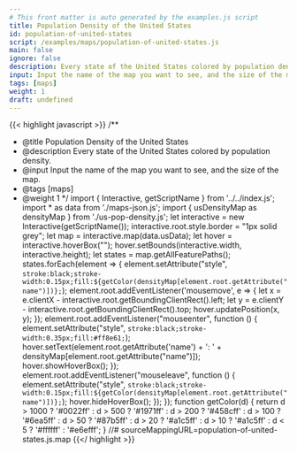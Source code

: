 ```yaml
---
# This front matter is auto generated by the examples.js script
title: Population Density of the United States
id: population-of-united-states
script: /examples/maps/population-of-united-states.js
main: false
ignore: false
description: Every state of the United States colored by population density.
input: Input the name of the map you want to see, and the size of the map.
tags: [maps]
weight: 1
draft: undefined
---
```


{{< highlight javascript >}}
/**
* @title Population Density of the United States
* @description Every state of the United States colored by population density.
* @input Input the name of the map you want to see, and the size of the map.
* @tags [maps]
* @weight 1
*/
import { Interactive, getScriptName } from '../../index.js';
import * as data from './maps-json.js';
import { usDensityMap as densityMap } from './us-pop-density.js';
let interactive = new Interactive(getScriptName());
interactive.root.style.border = "1px solid grey";
let map = interactive.map(data.usData);
let hover = interactive.hoverBox("");
hover.setBounds(interactive.width, interactive.height);
let states = map.getAllFeaturePaths();
states.forEach(element => {
    element.setAttribute("style", `stroke:black;stroke-width:0.15px;fill:${getColor(densityMap[element.root.getAttribute("name")])};`);
    element.root.addEventListener('mousemove', e => {
        let x = e.clientX - interactive.root.getBoundingClientRect().left;
        let y = e.clientY - interactive.root.getBoundingClientRect().top;
        hover.updatePosition(x, y);
    });
    element.root.addEventListener("mouseenter", function () {
        element.setAttribute("style", `stroke:black;stroke-width:0.35px;fill:#ff8e61;`);
        hover.setText(element.root.getAttribute('name') + ': ' + densityMap[element.root.getAttribute("name")]);
        hover.showHoverBox();
    });
    element.root.addEventListener("mouseleave", function () {
        element.setAttribute("style", `stroke:black;stroke-width:0.15px;fill:${getColor(densityMap[element.root.getAttribute("name")])};`);
        hover.hideHoverBox();
    });
});
function getColor(d) {
    return d > 1000 ? '#0022ff' :
        d > 500 ? '#1971ff' :
            d > 200 ? '#458cff' :
                d > 100 ? '#6ea5ff' :
                    d > 50 ? '#87b5ff' :
                        d > 20 ? '#a1c5ff' :
                            d > 10 ? '#a1c5ff' :
                                d < 5 ? '#ffffff' :
                                    '#e6efff';
}
//# sourceMappingURL=population-of-united-states.js.map
{{</ highlight >}}

